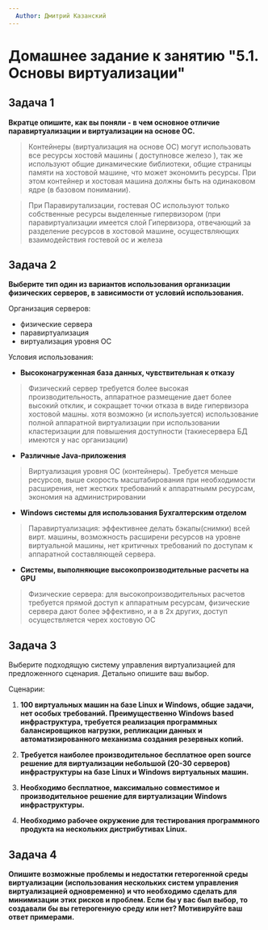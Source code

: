 ```yaml
---
  Author: Дмитрий Казанский
---
```


# Домашнее задание к занятию "5.1. Основы виртуализации"

## Задача 1

**Вкратце опишите, как вы поняли - в чем основное отличие паравиртуализации и виртуализации на основе ОС.**

> Контейнеры (виртуализация на основе ОС) могут использовать все ресурсы хостовй машины ( доступновсе железо ), так же используют общие динамические библиотеки, общие страницы  памяти на хостовой машине, что может экономить ресурсы. При этом контейнер и хостовая машина должны быть на одинаковом ядре (в базовом понимании).

> При Паравирутализации, гостевая ОС используют только собственные ресурсы выделенные гипервизором (при паравиртуализации имеется слой Гипервизора, отвечающий за разделение ресурсов в хостовой машине, осуществляющих взаимодействия гостевой ос и железа
>

## Задача 2

**Выберите тип один из вариантов использования организации физических серверов, 
в зависимости от условий использования.**

Организация серверов:
- физические сервера
- паравиртуализация
- виртуализация уровня ОС

Условия использования:

- **Высоконагруженная база данных, чувствительная к отказу**
> Физический сервер требуется более высокая производительность, аппаратное размещение дает более высокий отклик, и сокращает точки отказа в виде гипервизора хостовой машны. хотя возможно (и используется) использование полной  аппаратной виртуализации при использовании кластеризации для повышения доступности (такиесервера БД имеются у нас организации)
>
- **Различные Java-приложения**
> Виртуализация уровня ОС (контейнеры). Требуется меньше ресурсов, выше скорость масштабирования при необходимости расширения, нет жестких требований к аппаратнымм ресурсам, экономия на администрировании
>
- **Windows системы для использования Бухгалтерским отделом**
> Паравиртуализация: эффективнее делать бэкапы(снимки) всей вирт. машины, возможность расширени ресурсов на уровне виртуальной машины, нет критичных требований по доступам к аппаратной составляющей сервера.

- **Системы, выполняющие высокопроизводительные расчеты на GPU**
> Физические сервера: для высокопроизводительных расчетов требуется прямой доступ к аппаратным ресурсам, физические сервера дают более эффективно, и а в 2х других, доступ осуществляется черех хостовую ОС 
>

## Задача 3

Выберите подходящую систему управления виртуализацией для предложенного сценария. Детально опишите ваш выбор.

Сценарии:

1. **100 виртуальных машин на базе Linux и Windows, общие задачи, нет особых требований. Преимущественно Windows based инфраструктура, требуется реализация программных балансировщиков нагрузки, репликации данных и автоматизированного механизма создания резервных копий.**
>
>
2. **Требуется наиболее производительное бесплатное open source решение для виртуализации небольшой (20-30 серверов) инфраструктуры на базе Linux и Windows виртуальных машин.**
>
>
3. **Необходимо бесплатное, максимально совместимое и производительное решение для виртуализации Windows инфраструктуры.**
>
>
4. **Необходимо рабочее окружение для тестирования программного продукта на нескольких дистрибутивах Linux.**
>
>

## Задача 4

**Опишите возможные проблемы и недостатки гетерогенной среды виртуализации (использования нескольких систем управления виртуализацией одновременно) и что необходимо сделать для минимизации этих рисков и проблем. Если бы у вас был выбор, то создавали бы вы гетерогенную среду или нет? Мотивируйте ваш ответ примерами.**

>
>


